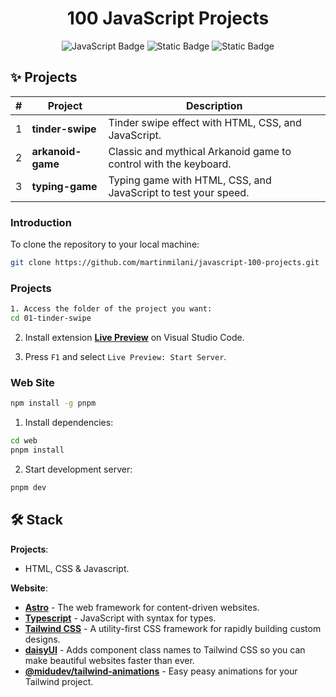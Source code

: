 <div align="center">
  <h1>
    <strong>100 JavaScript Projects</strong>
  </h3>
</div>

<div align="center">

![JavaScript Badge](https://img.shields.io/badge/JavaScript-F7DF1E?logo=javascript&logoColor=000&style=flat)
![Static Badge](https://img.shields.io/badge/HTML-white?logo=html5&logoColor=white&color=%23570df8)
![Static Badge](https://img.shields.io/badge/CSS-white?logo=css3&logoColor=white&color=%234506cb)

</div>

## ✨ Projects

<div align="center">

| #   | Project           | Description                                                      |
| --- | ----------------- | ---------------------------------------------------------------- |
| 1   | **tinder-swipe**  | Tinder swipe effect with HTML, CSS, and JavaScript.              |
| 2   | **arkanoid-game** | Classic and mythical Arkanoid game to control with the keyboard. |
| 3   | **typing-game**   | Typing game with HTML, CSS, and JavaScript to test your speed.   |

</div>

### **Introduction**

To clone the repository to your local machine:

```bash
git clone https://github.com/martinmilani/javascript-100-projects.git
```

### **Projects**

```bash
1. Access the folder of the project you want:
cd 01-tinder-swipe
```

2. Install extension [**Live Preview**](https://marketplace.visualstudio.com/items?itemName=ms-vscode.live-server) on Visual Studio Code.

3. Press `F1` and select `Live Preview: Start Server`.

### **Web Site**

```bash
npm install -g pnpm
```

1. Install dependencies:

```bash
cd web
pnpm install
```

2. Start development server:

```bash
pnpm dev
```

## 🛠️ Stack

**Projects**:

- HTML, CSS & Javascript.

**Website**:

- [**Astro**](https://astro.build/) - The web framework for content-driven websites.
- [**Typescript**](https://www.typescriptlang.org/) - JavaScript with syntax for types.
- [**Tailwind CSS**](https://tailwindcss.com/) - A utility-first CSS framework for rapidly building custom designs.
- [**daisyUI**](https://daisyui.com/) - Adds component class names to Tailwind CSS so you can make beautiful websites faster than ever.
- [**@midudev/tailwind-animations**](https://tailwindcss-animations.vercel.app) - Easy peasy animations for your Tailwind project.

